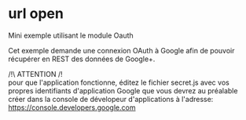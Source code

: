 # url open
Mini exemple utilisant le module Oauth

Cet exemple demande une connexion OAuth à Google
afin de pouvoir récupérer en REST des données de Google+.

/!\ ATTENTION /!\
pour que l'application fonctionne, éditez le fichier secret.js
avec vos propres identifiants d'application Google que vous
devrez au préalable créer dans la console de dévelopeur
d'applications à l'adresse: https://console.developers.google.com
